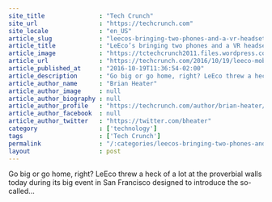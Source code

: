 ```yaml
---
site_title               : "Tech Crunch"
site_url                 : "https://techcrunch.com"
site_locale              : "en_US"
article_slug             : "leecos-bringing-two-phones-and-a-vr-headset-to-the-us"
article_title            : "LeEco’s bringing two phones and a VR headset to the US"
article_image            : "https://tctechcrunch2011.files.wordpress.com/2016/10/screen-shot-2016-10-19-at-2-31-59-pm.png?w=715&h=377&crop=1"
article_url              : "https://techcrunch.com/2016/10/19/leeco-mobile/"
article_published_at     : "2016-10-19T11:36:54-02:00"
article_description      : "Go big or go home, right? LeEco threw a heck of a lot at the proverbial walls today during its big event in San Francisco designed to introduce the so-called..."
article_author_name      : "Brian Heater"
article_author_image     : null
article_author_biography : null
article_author_profile   : "https://techcrunch.com/author/brian-heater/"
article_author_facebook  : null
article_author_twitter   : "https://twitter.com/bheater"
category                 : ['technology']
tags                     : ['Tech Crunch']
permalink                : "/:categories/leecos-bringing-two-phones-and-a-vr-headset-to-the-us/"
layout                   : post
---
```


Go big or go home, right? LeEco threw a heck of a lot at the proverbial walls today during its big event in San Francisco designed to introduce the so-called...
